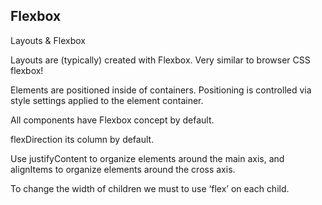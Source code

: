 ## Flexbox 

Layouts & Flexbox

Layouts are (typically) created with Flexbox. Very similar to browser CSS flexbox!

Elements are positioned inside of containers. Positioning is controlled via style settings applied to the element container.

All <View> components have Flexbox concept by default.

flexDirection its column by default.

Use justifyContent to organize elements around the main axis, and alignItems to organize elements around the cross axis.

To change the width of children we must to use ‘flex’ on each child.